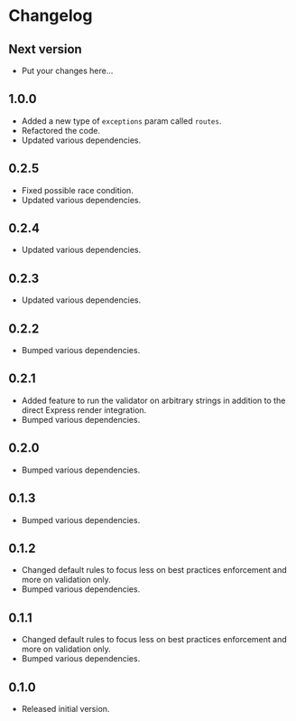 # Changelog

## Next version

- Put your changes here...

## 1.0.0

- Added a new type of `exceptions` param called `routes`.
- Refactored the code.
- Updated various dependencies.

## 0.2.5

- Fixed possible race condition.
- Updated various dependencies.

## 0.2.4

- Updated various dependencies.

## 0.2.3

- Updated various dependencies.

## 0.2.2

- Bumped various dependencies.

## 0.2.1

- Added feature to run the validator on arbitrary strings in addition to the direct Express render integration.
- Bumped various dependencies.

## 0.2.0

- Bumped various dependencies.

## 0.1.3

- Bumped various dependencies.

## 0.1.2

- Changed default rules to focus less on best practices enforcement and more on validation only.
- Bumped various dependencies.

## 0.1.1

- Changed default rules to focus less on best practices enforcement and more on validation only.
- Bumped various dependencies.

## 0.1.0

- Released initial version.

